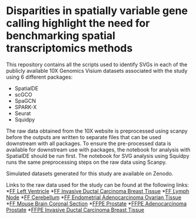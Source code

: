 # Disparities in spatially variable gene calling highlight the need for benchmarking spatial transcriptomics methods

This repository contains all the scripts used to identify SVGs in each of the publicly available 10X Genomics Visium datasets associated with the study using 6 different packages:
  * SpatialDE
  * scGCO
  * SpaGCN
  * SPARK-X
  * Seurat
  * Squidpy
  
The raw data obtained from the 10X website is preprocessed using scanpy before the outputs are written to separate files that can be used downstream with all packages. To ensure the pre-processed data is available for downstream use with packages, the notebook for analysis with SpatialDE should be run first. The notebook for SVG analysis using Squidpy runs the same preprocessing steps on the raw data using Scanpy.

Simulated datasets generated for this study are available on Zenodo.

Links to the raw data used for the study can be found at the following links:
*[FF Left Ventricle](https://www.10xgenomics.com/resources/datasets/human-heart-1-standard-1-0-0)
*[FF Invasive Ductal Carcinoma Breast Tissue](https://www.10xgenomics.com/resources/datasets/human-breast-cancer-block-a-section-1-1-standard-1-0-0)
*[FF Lymph Node](https://www.10xgenomics.com/resources/datasets/human-lymph-node-1-standard-1-0-0)
*[FF Cerebellum](https://www.10xgenomics.com/resources/datasets/human-cerebellum-whole-transcriptome-analysis-1-standard-1-2-0)
*[FF Endometrial Adenocarcinoma Ovarian Tissue](https://www.10xgenomics.com/resources/datasets/human-ovarian-cancer-whole-transcriptome-analysis-stains-dapi-anti-pan-ck-anti-cd-45-1-standard-1-2-0)
*[FF Mouse Brain Coronal Section](https://www.10xgenomics.com/resources/datasets/mouse-brain-section-coronal-1-standard-1-1-0)
*[FFPE Prostate](https://www.10xgenomics.com/resources/datasets/normal-human-prostate-ffpe-1-standard-1-3-0)
*[FFPE Adenocarcinoma Prostate](https://www.10xgenomics.com/resources/datasets/human-prostate-cancer-adenocarcinoma-with-invasive-carcinoma-ffpe-1-standard-1-3-0)
*[FFPE Invasive Ductal Carcinoma Breast Tissue](https://www.10xgenomics.com/resources/datasets/human-breast-cancer-ductal-carcinoma-in-situ-invasive-carcinoma-ffpe-1-standard-1-3-0)



